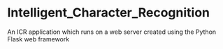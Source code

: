 # Intelligent_Character_Recognition
An ICR application which runs on a web server created using the Python Flask web framework
